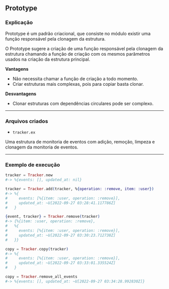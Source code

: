 ## Prototype

### Explicação

Prototype é um padrão criacional, que consiste no módulo existir uma função responsável pela clonagem da estrutura.

O Prototype sugere a criação de uma função responsável pela clonagem da estrutura chamando a função de criação com os mesmos parâmetros usados na criação da estrutura principal.

**Vantagens**
* Não necessita chamar a função de criação a todo momento.
* Criar estruturas mais complexas, pois para copiar basta clonar.

**Desvantagens**
* Clonar estruturas com dependências circulares pode ser complexo.

---
### Arquivos criados

- `tracker.ex`

Uma estrutura de monitoria de eventos com adição, remoção, limpeza e clonagem da monitoria de eventos.

---
### Exemplo de execução

```elixir
tracker = Tracker.new
#-> %{events: [], updated_at: nil}

tracker = Tracker.add(tracker, %{operation: :remove, item: :user})
#-> %{
#     events: [%{item: :user, operation: :remove}],
#     updated_at: ~U[2022-09-27 03:28:41.117786Z]
#   }

{event, tracker} = Tracker.remove(tracker)
#-> {%{item: :user, operation: :remove},
#   %{
#     events: [%{item: :user, operation: :remove}],
#     updated_at: ~U[2022-09-27 03:30:23.712738Z]
#   }}

copy = Tracker.copy(tracker)
#-> %{
#     events: [%{item: :user, operation: :remove}],
#     updated_at: ~U[2022-09-27 03:33:01.335524Z]
#   }

copy = Tracker.remove_all_events
#-> %{events: [], updated_at: ~U[2022-09-27 03:34:28.992830Z]}
```

